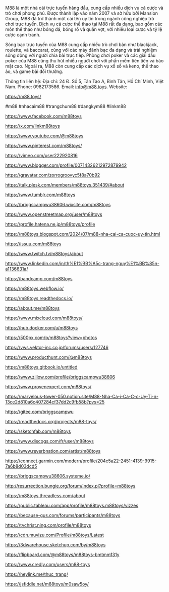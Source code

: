 M88 là một nhà cái trực tuyến hàng đầu, cung cấp nhiều dịch vụ cá cược và trò chơi phong phú. Được thành lập vào năm 2007 và sở hữu bởi Mansion Group, M88 đã trở thành một cái tên uy tín trong ngành công nghiệp trò chơi trực tuyến. Dịch vụ cá cược thể thao tại M88 rất đa dạng, bao gồm các môn thể thao như bóng đá, bóng rổ và quần vợt, với nhiều loại cược và tỷ lệ cược cạnh tranh.

Sòng bạc trực tuyến của M88 cung cấp nhiều trò chơi bàn như blackjack, roulette, và baccarat, cùng với các máy đánh bạc đa dạng và trải nghiệm sống động với người chia bài trực tiếp. Phòng chơi poker và các giải đấu poker của M88 cũng thu hút nhiều người chơi với phần mềm tiên tiến và bảo mật cao. Ngoài ra, M88 còn cung cấp các dịch vụ xổ số và keno, thể thao ảo, và game bài đổi thưởng.

Thông tin liên hệ:
Địa chỉ: 24 Đ. Số 5, Tân Tạo A, Bình Tân, Hồ Chí Minh, Việt Nam.
Phone: 0982173586.
Email: info@m88.toys.
Website:

https://m88.toys/

#m88 #nhacaim88 #trangchum88 #dangkym88 #linkm88

https://www.facebook.com/m88toys

https://x.com/linkm88toys

https://www.youtube.com/@m88toys

https://www.pinterest.com/m88toys/

https://vimeo.com/user222920816

https://www.blogger.com/profile/00714326212972879942

https://gravatar.com/zorrogroovyc5f8a70b92

https://talk.plesk.com/members/m88toys.351439/#about

https://www.tumblr.com/m88toys

https://briggscampwu38606.wixsite.com/m88toys

https://www.openstreetmap.org/user/m88toys

https://profile.hatena.ne.jp/m88toys/profile

https://m88toys.blogspot.com/2024/07/m88-nha-cai-ca-cuoc-uy-tin.html

https://issuu.com/m88toys

https://www.twitch.tv/m88toys/about

https://www.linkedin.com/in/th%E1%BB%A5c-trang-nguy%E1%BB%85n-a1136631a/

https://bandcamp.com/m88toys

https://m88toys.webflow.io/

https://m88toys.readthedocs.io/

https://about.me/m88toys

https://www.mixcloud.com/m88toys/

https://hub.docker.com/u/m88toys

https://500px.com/p/m88toys?view=photos

https://vws.vektor-inc.co.jp/forums/users/127746

https://www.producthunt.com/@m88toys

https://m88toys.gitbook.io/untitled

https://www.zillow.com/profile/briggscampwu38606

https://www.provenexpert.com/m88toys/

https://marvelous-tower-050.notion.site/M88-Nha-Ca-i-Ca-C-c-Uy-Ti-n-13ce2d810a6c407284cf37dd2c9fb58b?pvs=25

https://gitee.com/briggscampwu

https://readthedocs.org/projects/m88-toys/

https://sketchfab.com/m88toys

https://www.discogs.com/fr/user/m88toys

https://www.reverbnation.com/artist/m88toys

https://connect.garmin.com/modern/profile/204c5a22-2451-4139-9915-7a6b8d03dcd5

https://briggscampwu38606.systeme.io/

http://resurrection.bungie.org/forum/index.pl?profile=m88toys

https://m88toys.threadless.com/about

https://public.tableau.com/app/profile/m88toys.m88toys/vizzes

https://because-gus.com/forums/participants/m88toys

https://tvchrist.ning.com/profile/m88toys

https://cdn.muvizu.com/Profile/m88toys/Latest

https://3dwarehouse.sketchup.com/by/m88toys

https://flipboard.com/@m88toys/m88toys-bmtmm131y

https://www.credly.com/users/m88-toys

https://heylink.me/thuc_trang/

https://jsfiddle.net/m88toys/m0saw5oy/